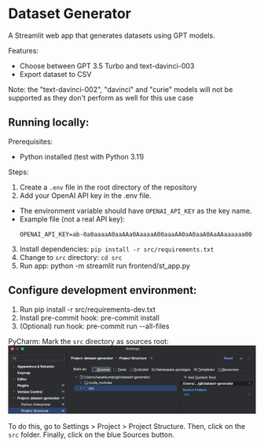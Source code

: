 # Dataset Generator

A Streamlit web app that generates datasets using GPT models.

Features:
- Choose between GPT 3.5 Turbo and text-davinci-003
- Export dataset to CSV

Note: the "text-davinci-002", "davinci" and "curie" models will not be supported as they don't perform as well for this
use case

## Running locally:

Prerequisites:
- Python installed (test with Python 3.11)

Steps:

1. Create a `.env` file in the root directory of the repository
1. Add your OpenAI API key in the .env file.
  - The environment variable should have `OPENAI_API_KEY` as the key name.
  - Example file (not a real API key):
    ```
    OPENAI_API_KEY=ab-0a0aaaaA0aaAAa0AaaaaA00aaaAA0aA0aaA0AaAAaaaaaa00
    ```
3. Install dependencies: `pip install -r src/requirements.txt`
1. Change to `src` directory: `cd src`
1. Run app: python -m streamlit run frontend/st_app.py

## Configure development environment:
1. Run pip install -r src/requirements-dev.txt
1. Install pre-commit hook: pre-commit install
1. (Optional) run hook: pre-commit run --all-files

PyCharm:
Mark the `src` directory as sources root:
![PyCharm sources root](docs/pycharm.png)

To do this, go to Settings > Project > Project Structure. Then, click on the `src` folder. Finally, click on the 
blue Sources button.
